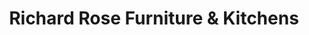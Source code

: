 ---
title: "Richard Rose Furniture & Kitchens"
url: /canterbury/richard-rose-furniture-and-kitchens/
shop: furniture
---